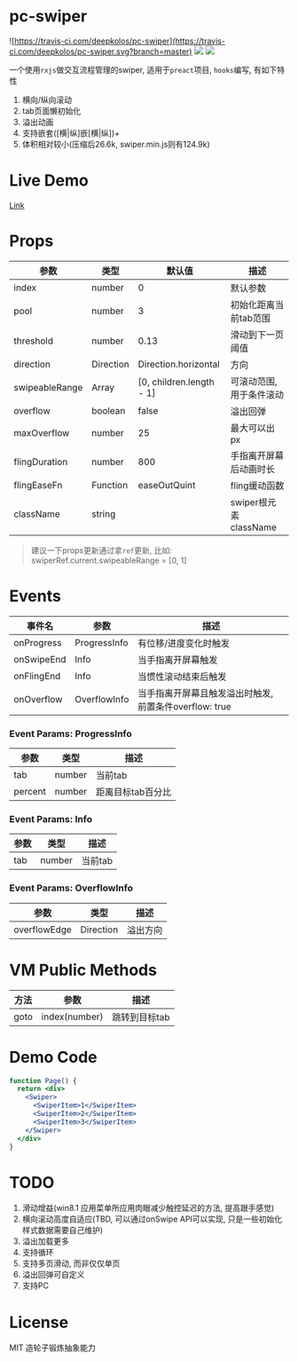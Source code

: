 # pc-swiper

![https://travis-ci.com/deepkolos/pc-swiper](https://travis-ci.com/deepkolos/pc-swiper.svg?branch=master)
![](https://img.shields.io/npm/dt/pc-swiper.svg)
![](https://img.shields.io/npm/v/pc-swiper.svg)

一个使用`rxjs`做交互流程管理的swiper, 适用于`preact`项目, `hooks`编写, 有如下特性

1. 横向/纵向滚动
2. tab页面懒初始化
3. 溢出动画
4. 支持嵌套([横|纵]嵌[横|纵])+
5. 体积相对较小(压缩后26.6k, swiper.min.js则有124.9k)

# Live Demo

[Link](https://deepkolos.github.io/pc-swiper/)

# Props

| 参数           | 类型      | 默认值                   | 描述                     |
| -------------- | --------- | ------------------------ | ------------------------ |
| index          | number    | 0                        | 默认参数                 |
| pool           | number    | 3                        | 初始化距离当前tab范围    |
| threshold      | number    | 0.13                     | 滑动到下一页阈值         |
| direction      | Direction | Direction.horizontal     | 方向                     |
| swipeableRange | Array     | [0, children.length - 1] | 可滚动范围, 用于条件滚动 |
| overflow       | boolean   | false                    | 溢出回弹                 |
| maxOverflow    | number    | 25                       | 最大可以出px             |
| flingDuration  | number    | 800                      | 手指离开屏幕后动画时长   |
| flingEaseFn    | Function  | easeOutQuint             | fling缓动函数            |
| className      | string    |                          | swiper根元素className    |

> 建议一下props更新通过拿`ref`更新, 比如: swiperRef.current.swipeableRange = [0, 1]

# Events

| 事件名     | 参数         | 描述                                                   |
| ---------- | ------------ | ------------------------------------------------------ |
| onProgress | ProgressInfo | 有位移/进度变化时触发                                  |
| onSwipeEnd | Info         | 当手指离开屏幕触发                                     |
| onFlingEnd | Info         | 当惯性滚动结束后触发                                   |
| onOverflow | OverflowInfo | 当手指离开屏幕且触发溢出时触发, 前置条件overflow: true |

### Event Params: ProgressInfo

| 参数    | 类型   | 描述              |
| ------- | ------ | ----------------- |
| tab     | number | 当前tab           |
| percent | number | 距离目标tab百分比 |

### Event Params: Info

| 参数 | 类型   | 描述    |
| ---- | ------ | ------- |
| tab  | number | 当前tab |


### Event Params: OverflowInfo

| 参数         | 类型      | 描述     |
| ------------ | --------- | -------- |
| overflowEdge | Direction | 溢出方向 |

# VM Public Methods

| 方法 | 参数          | 描述          |
| ---- | ------------- | ------------- |
| goto | index(number) | 跳转到目标tab |

# Demo Code

```jsx
function Page() {
  return <div>
    <Swiper>
      <SwiperItem>1</SwiperItem>
      <SwiperItem>2</SwiperItem>
      <SwiperItem>3</SwiperItem>
    </Swiper>
  </div>
}
```

# TODO

1. 滑动增益(win8.1 应用菜单所应用肉眼减少触控延迟的方法, 提高跟手感觉)
2. 横向滚动高度自适应(TBD, 可以通过onSwipe API可以实现, 只是一些初始化样式数据需要自己维护)
3. 溢出加载更多
5. 支持循环
6. 支持多页滑动, 而非仅仅单页
7. 溢出回弹可自定义
8. 支持PC

# License

MIT 造轮子锻炼抽象能力
